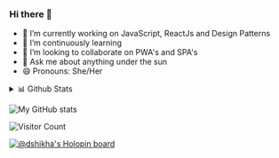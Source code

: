 ### Hi there 👋

<!--
**Deep1Shikha/Deep1Shikha** is a ✨ _special_ ✨ repository because its `README.md` (this file) appears on your GitHub profile.

Here are some ideas to get you started:

- 🔭 I’m currently working on ...
- 🌱 I’m currently learning ...
- 👯 I’m looking to collaborate on ...
- 🤔 I’m looking for help with ...
- 💬 Ask me about ...
- 📫 How to reach me: ...
- 😄 Pronouns: ...
- ⚡ Fun fact: ...
-->
- 🔭 I’m currently working on JavaScript, ReactJs and Design Patterns
- 🌱 I’m continuously learning 
- 👯 I’m looking to collaborate on PWA's and SPA's
- 💬 Ask me about anything under the sun
- 😄 Pronouns: She/Her
<details>
<summary>📊 Github Stats</summary>
</details>

![My GitHub stats](https://github-readme-stats.vercel.app/api?username=Deep1Shikha&show_icons=true&theme=merko)


 ![Visitor Count](https://profile-counter.glitch.me/{Deep1Shikha}/count.svg)

[![@dshikha's Holopin board](https://holopin.me/dshikha)](https://holopin.io/@dshikha)
